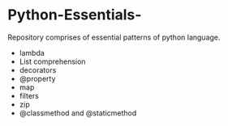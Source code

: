 # Python-Essentials-
Repository comprises of essential patterns of python language.

* lambda
* List comprehension
* decorators
* @property
* map
* filters
* zip
* @classmethod and @staticmethod
